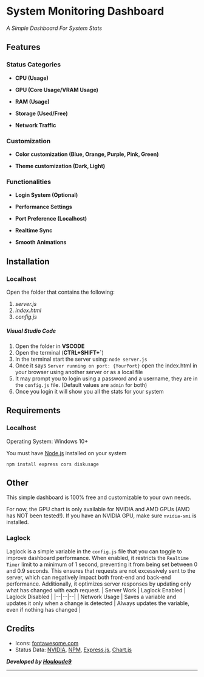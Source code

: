 

# System Monitoring Dashboard

  

*A Simple Dashboard For System Stats*

  

## Features

### Status Categories

  

- **CPU (Usage)**

- **GPU (Core Usage/VRAM Usage)**

- **RAM (Usage)**

- **Storage (Used/Free)**

- **Network Traffic**

  

### Customization

  

- **Color customization (Blue, Orange, Purple, Pink, Green)**

- **Theme customization (Dark, Light)**

  

### Functionalities

  

- **Login System (Optional)**

- **Performance Settings**

- **Port Preference (Localhost)**

- **Realtime Sync**

- **Smooth Animations**

  
## Installation
### Localhost

Open the folder that contains the following:

 1. *server.js*
 2. *index.html*
 3. *config.js*

##### Visual Studio Code

 1. Open the folder in **VSCODE**
 2. Open the terminal (**CTRL+SHIFT+`**)
 3. In the terminal start the server using: `node server.js`
 4. Once it says `Server running on port: {YourPort}` open the index.html in your browser using another server or as a local file
 5. It may prompt you to login using a password and a username, they are in the `config.js` file. (Default values are `admin` for both)
 6. Once you login it will show you all the stats for your system

## Requirements

### Localhost

Operating System: Windows 10+

You must have [Node.js](https://nodejs.org) installed on your system

`npm install express cors diskusage`

  

## Other

This simple dashboard is 100% free and customizable to your own needs.

For now, the GPU chart is only available for NVIDIA and AMD GPUs (AMD has NOT been tested!). If you have an NVIDIA GPU, make sure `nvidia-smi` is installed.


### Laglock
Laglock is a simple variable in the `config.js` file that you can toggle to improve dashboard performance. 
When enabled, it restricts the `Realtime Timer` limit to a minimum of 1 second, preventing it from being set between 0 and 0.9 seconds. 
This ensures that requests are not excessively sent to the server, which can negatively impact both front-end and back-end performance. 
Additionally, it optimizes server responses by updating only what has changed with each request.
| Server Work | Laglock Enabled | Laglock Disabled |
|--|--|--|
| Network Usage | Saves a variable and updates it only when a change is detected | Always updates the variable, even if nothing has changed |


## Credits

 - Icons: [fontawesome.com](https://fontawesome.com/)
 - Status Data: [NVIDIA](https://www.nvidia.com), [NPM](https://www.npmjs.com), [Express.js](https://expressjs.com), [Chart.js](https://www.chartjs.org)

***Developed by [Houloude9](https://github.com/Houloude9IOfficial)***

***

